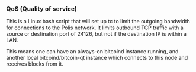 ### QoS (Quality of service) ###

This is a Linux bash script that will set up tc to limit the outgoing bandwidth for connections to the Polis network. It limits outbound TCP traffic with a source or destination port of 24126, but not if the destination IP is within a LAN.

This means one can have an always-on bitcoind instance running, and another local bitcoind/bitcoin-qt instance which connects to this node and receives blocks from it.
